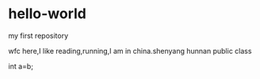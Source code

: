 # hello-world

my first repository

wfc here,I like reading,running,I am in china.shenyang hunnan
public class

int a=b;

